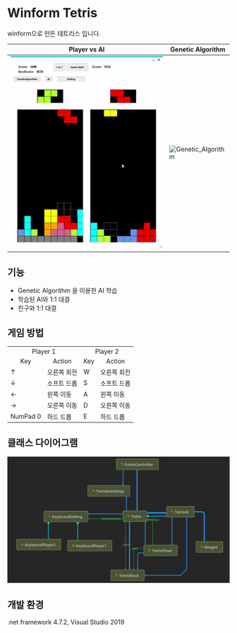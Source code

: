 # Winform Tetris
winform으로 만든 테트리스 입니다.

| Player vs AI | Genetic Algorithm |
| --- | --- |
| ![Player_vs_AI](./Tetris/Img/Player_vs_AI.gif) | ![Genetic_Algorithm](./Tetris/Img/Genetic_Algorithm.gif) |

## 기능
- Genetic Algorithm 을 이용한 AI 학습
- 학습된 AI와 1:1 대결
- 친구와 1:1 대결

## 게임 방법 
<table>
  <tr>
    <td colspan="2" align="center">Player 1</td>
    <td colspan="2" align="center">Player 2</td>
  </tr>
  <tr>
    <td align="center">Key</td>
    <td align="center">Action</td>
    <td align="center">Key</td>
    <td align="center">Action</td>
  </tr>
  <tr>
    <td>↑</td>
    <td>오른쪽 회전</td>
    <td>W</td>
    <td>오른쪽 회전</td>
  </tr>
  <tr>
    <td>↓</td>
    <td>소프트 드롭</td>
    <td>S</td>
    <td>소프트 드롭</td>
  </tr>
  <tr>
    <td>←</td>
    <td>왼쪽 이동</td>
    <td>A</td>
    <td>왼쪽 이동</td>
  </tr>
  <tr>
    <td>→</td>
    <td>오른쪽 이동</td>
    <td>D</td>
    <td>오른쪽 이동</td>
  </tr>
  <tr>
    <td>NumPad 0</td>
    <td>하드 드롭</td>
    <td>E</td>
    <td>하드 드롭</td>
  </tr>
</table>

## 클래스 다이어그램
![Class_Diagram](./Tetris/Img/Class_Diagram.png)

## 개발 환경
.net framework 4.7.2, Visual Studio 2019
